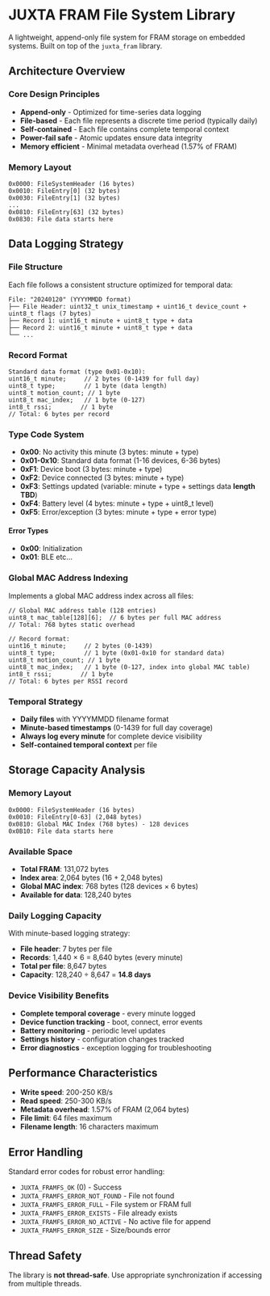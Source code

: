 # JUXTA FRAM File System Library

A lightweight, append-only file system for FRAM storage on embedded systems. Built on top of the `juxta_fram` library.

## Architecture Overview

### Core Design Principles
- **Append-only** - Optimized for time-series data logging
- **File-based** - Each file represents a discrete time period (typically daily)
- **Self-contained** - Each file contains complete temporal context
- **Power-fail safe** - Atomic updates ensure data integrity
- **Memory efficient** - Minimal metadata overhead (1.57% of FRAM)

### Memory Layout
```
0x0000: FileSystemHeader (16 bytes)
0x0010: FileEntry[0] (32 bytes)
0x0030: FileEntry[1] (32 bytes)
...
0x0810: FileEntry[63] (32 bytes)
0x0830: File data starts here
```

## Data Logging Strategy

### File Structure
Each file follows a consistent structure optimized for temporal data:

```
File: "20240120" (YYYYMMDD format)
├── File Header: uint32_t unix_timestamp + uint16_t device_count + uint8_t flags (7 bytes)
├── Record 1: uint16_t minute + uint8_t type + data
├── Record 2: uint16_t minute + uint8_t type + data
└── ...
```

### Record Format
```
Standard data format (type 0x01-0x10):
uint16_t minute;     // 2 bytes (0-1439 for full day)
uint8_t type;        // 1 byte (data length)
uint8_t motion_count; // 1 byte
uint8_t mac_index;   // 1 byte (0-127)
int8_t rssi;        // 1 byte
// Total: 6 bytes per record
```

### Type Code System
- **0x00**: No activity this minute (3 bytes: minute + type)
- **0x01-0x10**: Standard data format (1-16 devices, 6-36 bytes)
- **0xF1**: Device boot (3 bytes: minute + type)
- **0xF2**: Device connected (3 bytes: minute + type)
- **0xF3**: Settings updated (variable: minute + type + settings data **length TBD**)
- **0xF4**: Battery level (4 bytes: minute + type + uint8_t level)
- **0xF5**: Error/exception (3 bytes: minute + type + error type)

#### Error Types
- **0x00**: Initialization
- **0x01**: BLE
etc...

### Global MAC Address Indexing
Implements a global MAC address index across all files:

```
// Global MAC address table (128 entries)
uint8_t mac_table[128][6];  // 6 bytes per full MAC address
// Total: 768 bytes static overhead

// Record format:
uint16_t minute;     // 2 bytes (0-1439)
uint8_t type;        // 1 byte (0x01-0x10 for standard data)
uint8_t motion_count; // 1 byte
uint8_t mac_index;   // 1 byte (0-127, index into global MAC table)
int8_t rssi;        // 1 byte
// Total: 6 bytes per RSSI record
```

### Temporal Strategy
- **Daily files** with YYYYMMDD filename format
- **Minute-based timestamps** (0-1439 for full day coverage)
- **Always log every minute** for complete device visibility
- **Self-contained temporal context** per file

## Storage Capacity Analysis

### Memory Layout
```
0x0000: FileSystemHeader (16 bytes)
0x0010: FileEntry[0-63] (2,048 bytes)
0x0810: Global MAC Index (768 bytes) - 128 devices
0x0B10: File data starts here
```

### Available Space
- **Total FRAM**: 131,072 bytes
- **Index area**: 2,064 bytes (16 + 2,048 bytes)
- **Global MAC index**: 768 bytes (128 devices × 6 bytes)
- **Available for data**: 128,240 bytes

### Daily Logging Capacity
With minute-based logging strategy:
- **File header**: 7 bytes per file
- **Records**: 1,440 × 6 = 8,640 bytes (every minute)
- **Total per file**: 8,647 bytes
- **Capacity**: 128,240 ÷ 8,647 = **14.8 days**

### Device Visibility Benefits
- **Complete temporal coverage** - every minute logged
- **Device function tracking** - boot, connect, error events
- **Battery monitoring** - periodic level updates
- **Settings history** - configuration changes tracked
- **Error diagnostics** - exception logging for troubleshooting

## Performance Characteristics

- **Write speed**: 200-250 KB/s
- **Read speed**: 250-300 KB/s
- **Metadata overhead**: 1.57% of FRAM (2,064 bytes)
- **File limit**: 64 files maximum
- **Filename length**: 16 characters maximum

## Error Handling

Standard error codes for robust error handling:
- `JUXTA_FRAMFS_OK` (0) - Success
- `JUXTA_FRAMFS_ERROR_NOT_FOUND` - File not found
- `JUXTA_FRAMFS_ERROR_FULL` - File system or FRAM full
- `JUXTA_FRAMFS_ERROR_EXISTS` - File already exists
- `JUXTA_FRAMFS_ERROR_NO_ACTIVE` - No active file for append
- `JUXTA_FRAMFS_ERROR_SIZE` - Size/bounds error

## Thread Safety

The library is **not thread-safe**. Use appropriate synchronization if accessing from multiple threads. 